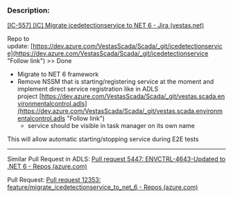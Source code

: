 
### Description: 

[[IC-557] [IC] Migrate icedetectionservice to NET 6 - Jira (vestas.net)](https://onejira.tools.vestas.net/browse/IC-557)

Repo to update: [https://dev.azure.com/VestasScada/Scada/_git/icedetectionservice](https://dev.azure.com/VestasScada/Scada/_git/icedetectionservice "Follow link")  >> Done 
- Migrate to NET 6 framework
- Remove NSSM that is starting/registering service at the moment and implement direct service registration like in ADLS project [https://dev.azure.com/VestasScada/Scada/_git/vestas.scada.environmentalcontrol.adls](https://dev.azure.com/VestasScada/Scada/_git/vestas.scada.environmentalcontrol.adls "Follow link")
    - service should be visible in task manager on its own name

This will allow automatic starting/stopping service during E2E tests

----

Similar Pull Request in ADLS: [Pull request 5447: ENVCTRL-4643-Updated to .NET 6 - Repos (azure.com)](https://dev.azure.com/VestasScada/Scada/_git/vestas.scada.environmentalcontrol.adls/pullrequest/5447?_a=files)

Pull Request: [Pull request 12353: feature/migrate_icedetectionservice_to_net_6 - Repos (azure.com)](https://dev.azure.com/VestasScada/Scada/_git/icedetectionservice/pullrequest/12353?_a=files)








